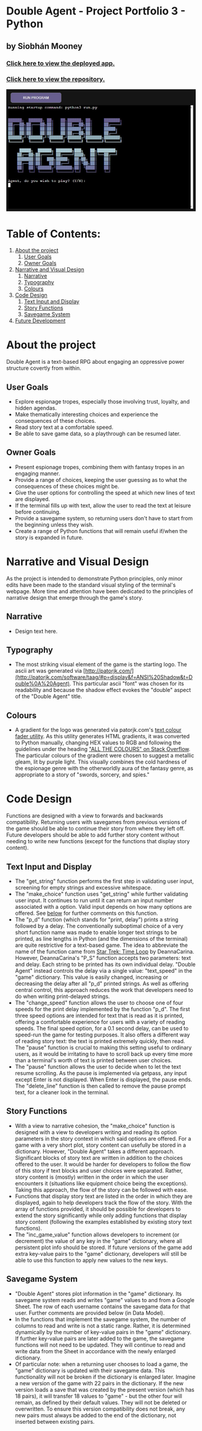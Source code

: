 # Double Agent - Project Portfolio 3 - Python
## by Siobhán Mooney

### [Click here to view the deployed app.](https://double-agent.herokuapp.com/)
### [Click here to view the repository.](https://github.com/Estelindis/double-agent)

![Initial screenshot.](/assets/image-readme/screenshot01.jpg)

# Table of Contents:
1. [About the project](#about-the-project)
    1. [User Goals](#user-goals)
    2. [Owner Goals](#owner-goals)
2. [Narrative and Visual Design](#design-and-visual-design)
    1. [Narrative](#narrative)
    2. [Typography](#typography)
    3. [Colours](#colours)
3. [Code Design](#code-design)
    1. [Text Input and Display](#text-input-and-display)
    2. [Story Functions](#story-functions)
    3. [Savegame System](#savegame-system)
4. [Future Development](#future-development)

# About the project
Double Agent is a text-based RPG about engaging an oppressive power structure covertly from within.

## User Goals
- Explore espionage tropes, especially those involving trust, loyalty, and hidden agendas.
- Make thematically interesting choices and experience the consequences of these choices. 
- Read story text at a comfortable speed.
- Be able to save game data, so a playthrough can be resumed later.

## Owner Goals
- Present espionage tropes, combining them with fantasy tropes in an engaging manner.
- Provide a range of choices, keeping the user guessing as to what the consequences of these choices might be.
- Give the user options for controlling the speed at which new lines of text are displayed. 
- If the terminal fills up with text, allow the user to read the text at leisure before continuing.
- Provide a savegame system, so returning users don't have to start from the beginning unless they wish.
- Create a range of Python functions that will remain useful if/when the story is expanded in future.

# Narrative and Visual Design
As the project is intended to demonstrate Python principles, only minor edits have been made to the standard visual styling of the terminal's webpage. More time and attention have been dedicated to the principles of narrative design that emerge through the game's story.

## Narrative
- Design text here.

## Typography
- The most striking visual element of the game is the starting logo. The ascii art was generated via [http://patorjk.com/](http://patorjk.com/software/taag/#p=display&f=ANSI%20Shadow&t=Double%0A%20Agent). This particular ascii "font" was chosen for its readability and because the shadow effect evokes the "double" aspect of the "Double Agent" title.

## Colours
- A gradient for the logo was generated via patorjk.com's [text colour fader utility](http://patorjk.com/text-color-fader/). As this utility generates HTML gradients, it was converted to Python manually, changing HEX values to RGB and following the guidelines under the heading ["ALL THE COLOURS" on Stack Overflow](https://stackoverflow.com/questions/4842424/list-of-ansi-color-escape-sequences). The particular colours of the gradient were chosen to suggest a metallic gleam, lit by purple light.  This visually combines the cold hardness of the espionage genre with the otherworldly aura of the fantasy genre, as appropriate to a story of "swords, sorcery, and spies."

# Code Design
Functions are designed with a view to forwards and backwards compatibility. Returning users with savegames from previous versions of the game should be able to continue their story from where they left off. Future developers should be able to add further story content without needing to write new functions (except for the functions that display story content).

## Text Input and Display
- The "get_string" function performs the first step in validating user input, screening for empty strings and excessive whitespace.
- The "make_choice" function uses "get_string" while further validating user input. It continues to run until it can return an input number associated with a option. Valid input depends on how many options are offered. See [below](#story-functions) for further comments on this function.
- The "p_d" function (which stands for "print, delay") prints a string followed by a delay. The conventionally suboptimal choice of a very short function name was made to enable longer text strings to be printed, as line lengths in Python (and the dimensions of the terminal) are quite restrictive for a text-based game. The idea to abbreviate the name of the function came from [Star Trek: Time Loop](https://github.com/DeannaCarina/StarTrekTimeLoop) by DeannaCarina. However, DeannaCarina's "P_S" function accepts two parameters: text and delay. Each string to be printed has its own individual delay. "Double Agent" instead controls the delay via a single value: "text_speed" in the "game" dictionary. This value is easily changed, increasing or decreasing the delay after all "p_d" printed strings. As well as offering central control, this approach reduces the work that developers need to do when writing print-delayed strings.
- The "change_speed" function allows the user to choose one of four speeds for the print delay implemented by the function "p_d". The first three speed options are intended for text that is read as it is printed, offering a comfortable experience for users with a variety of reading speeds. The final speed option, for a 0.1 second delay, can be used to speed-run the game for testing purposes. It also offers a different way of reading story text: the text is printed extremely quickly, then read. The "pause" function is crucial to making this setting useful to ordinary users, as it would be irritating to have to scroll back up every time more than a terminal's worth of text is printed between user choices.
- The "pause" function allows the user to decide when to let the text resume scrolling.  As the pause is implemented via getpass, any input except Enter is not displayed. When Enter is displayed, the pause ends.  The "delete_line" function is then called to remove the pause prompt text, for a cleaner look in the terminal.

## Story Functions
- With a view to narrative cohesion, the "make_choice" function is designed with a view to developers writing and reading its option parameters in the story context in which said options are offered. For a game with a very short plot, story content can usefully be stored in a dictionary. However, "Double Agent" takes a different approach. Significant blocks of story text are written in addition to the choices offered to the user. It would be harder for developers to follow the flow of this story if text blocks and user choices were separated. Rather, story content is (mostly) written in the order in which the user encounters it (situations like equipment choice being the exceptions). Taking this approach, the flow of the story can be followed with ease. 
- Functions that display story text are listed in the order in which they are displayed, again to help developers track the flow of the story. With the array of functions provided, it should be possible for developers to extend the story significantly while only adding functions that display story content (following the examples established by existing story text functions).
- The "inc_game_value" function allows developers to increment (or decrement) the value of any key in the "game" dictionary, where all persistent plot info should be stored. If future versions of the game add extra key-value pairs to the "game" dictionary, developers will still be able to use this function to apply new values to the new keys. 

## Savegame System
- "Double Agent" stores plot information in the "game" dictionary. Its savegame system reads and writes "game" values to and from a Google Sheet. The row of each username contains the savegame data for that user. Further comments are provided below (in Data Model).
- In the functions that implement the savegame system, the number of columns to read and write is not a static range. Rather, it is determined dynamically by the number of key-value pairs in the "game" dictionary. If further key-value pairs are later added to the game, the savegame functions will not need to be updated. They will continue to read and write data from the Sheet in accordance with the newly enlarged dictionary.
- Of particular note: when a returning user chooses to load a game, the "game" dictionary is updated with their savegame data. This functionality will not be broken if the dictionary is enlarged later. Imagine a new version of the game with 22 pairs in the dictionary. If the new version loads a save that was created by the present version (which has 18 pairs), it will transfer 18 values to "game" - but the other four will remain, as defined by their default values. They will not be deleted or overwritten. To ensure this version compatibility does not break, any new pairs must always be added to the end of the dictionary, not inserted between existing pairs. 

